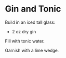 # Gin and Tonic

Build in an iced tall glass:

* 2 oz dry gin

Fill with tonic water.

Garnish with a lime wedge.
